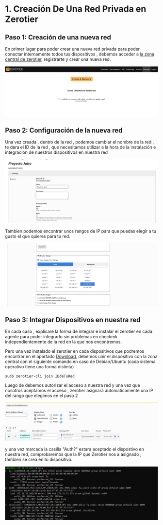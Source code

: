# 1. Creación De Una Red Privada en Zerotier

## Paso 1: Creación de una nueva red
En primer lugar para poder crear una nueva red privada para poder conectar internamente todos tus dispositivos , debemos acceder a [la zona central de zerotier](https://my.zerotier.com/), registrarte y crear una nueva red.

![image](/img/capturas/network.png)

## Paso 2: Configuración de la nueva red
Una vez creada , dentro de la red , podemos cambiar el nombre de la red , te dara el ID de la red , que necesitamos utilizar a la hora de la instalación e integración de nuestros dispositivos en nuestra red

![image](/img/capturas/ajustes.png)

Tambien podemos encontrar unos rangos de IP para que puedas elegir a tu gusto el que quieres para tu red.

![image](/img/capturas/rango.png)


## Paso 3: Integrar Dispositivos en nuestra red
En cada caso , explicare la forma de integrar e instalar el zerotier en cada agente para poder integrarlo sin problemas en checkmk independientemente de la red en la que nos encontremos.

Pero una vez instalado el zerotier en cada dispositivos que podremos encontrar en el apartado [Download](https://www.zerotier.com/download/), debemos unir el dispositivo con la zona central con el siguiente comando en caso de Debian/Ubuntu (cada sistema operativo tiene una forma distinta)

````
sudo zerotier-cli join IDdeTuRed
````

Luego de debemos autorizar el acceso a nuestra red y una vez que nosotros aceptamos el acceso , zerotier asignará automaticamente una IP del rango que elegimos en el paso 2

![image](/img/capturas/auth.png)

y una vez marcada la casilla "Auth?" estara aceptado el dispostivo en nuestra red, comprobaremos que la IP que Zerotier nos a asignado , tambien se crea en tu dispositivo.

![image](/img/capturas/interfa.png)